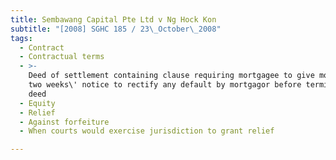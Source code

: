 ```yaml
---
title: Sembawang Capital Pte Ltd v Ng Hock Kon
subtitle: "[2008] SGHC 185 / 23\_October\_2008"
tags:
  - Contract
  - Contractual terms
  - >-
    Deed of settlement containing clause requiring mortgagee to give mortgagor
    two weeks\' notice to rectify any default by mortgagor before terminating
    deed
  - Equity
  - Relief
  - Against forfeiture
  - When courts would exercise jurisdiction to grant relief

---
```


